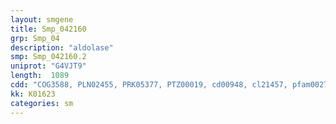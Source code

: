 ```yaml
---
layout: smgene
title: Smp_042160
grp: Smp_04
description: "aldolase"
smp: Smp_042160.2
uniprot: "G4VJT9"
length:  1089
cdd: "COG3588, PLN02455, PRK05377, PTZ00019, cd00948, cl21457, pfam00274"
kk: K01623
categories: sm
---
```

